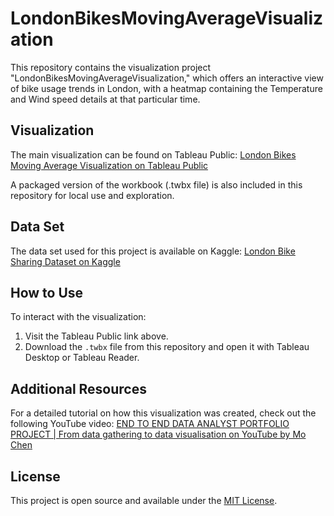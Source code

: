 # LondonBikesMovingAverageVisualization

This repository contains the visualization project "LondonBikesMovingAverageVisualization," which offers an interactive view of bike usage trends in London, with a heatmap containing the Temperature and Wind speed details at that particular time.

## Visualization
The main visualization can be found on Tableau Public:
[London Bikes Moving Average Visualization on Tableau Public](https://public.tableau.com/views/TableauVisualization_17122855913440/Dashboard1?:language=en-GB&:sid=&:display_count=n&:origin=viz_share_link)

A packaged version of the workbook (.twbx file) is also included in this repository for local use and exploration.

## Data Set
The data set used for this project is available on Kaggle:
[London Bike Sharing Dataset on Kaggle](https://www.kaggle.com/code/zulfiquaradil/london-bike-rides)

## How to Use
To interact with the visualization:
1. Visit the Tableau Public link above.
2. Download the `.twbx` file from this repository and open it with Tableau Desktop or Tableau Reader.

## Additional Resources
For a detailed tutorial on how this visualization was created, check out the following YouTube video:
[END TO END DATA ANALYST PORTFOLIO PROJECT | From data gathering to data visualisation on YouTube by Mo Chen](https://youtu.be/nl9eZl1IOKI?feature=shared)

## License

This project is open source and available under the [MIT License](LICENSE.md).





